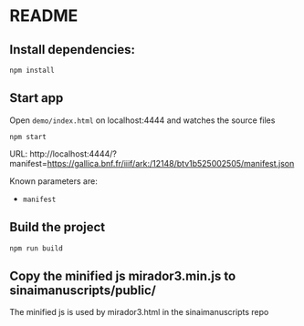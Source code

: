 # README

## Install dependencies:

```
npm install
```

## Start app

Open `demo/index.html` on localhost:4444 and watches the source files

```
npm start
```

URL: http://localhost:4444/?manifest=https://gallica.bnf.fr/iiif/ark:/12148/btv1b525002505/manifest.json

Known parameters are:

- `manifest`

## Build the project


```
npm run build
```

## Copy the minified js mirador3.min.js to sinaimanuscripts/public/

The minified js is used by mirador3.html in the sinaimanuscripts repo


